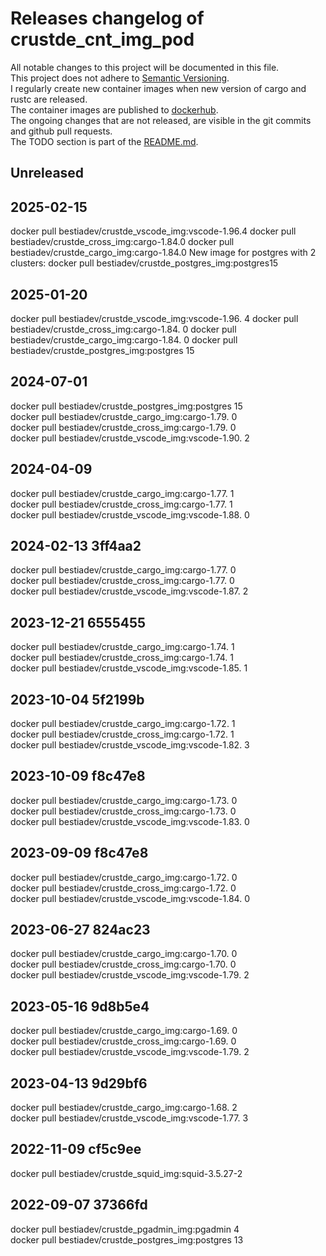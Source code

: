 # Releases changelog of crustde_cnt_img_pod

All notable changes to this project will be documented in this file.  
This project does not adhere to [Semantic Versioning](https://semver.org/spec/v2.0.0.html).  
I regularly create new container images when new version of cargo and rustc are released.  
The container images are published to [dockerhub](https://hub.docker.com/).  
The ongoing changes that are not released, are visible in the git commits and github pull requests.  
The TODO section is part of the [README.md](https://github.com/CRUSTDE-ContainerizedRustDevEnv/crustde_cnt_img_pod).  

## Unreleased

## 2025-02-15

docker pull bestiadev/crustde_vscode_img:vscode-1.96.4
docker pull bestiadev/crustde_cross_img:cargo-1.84.0
docker pull bestiadev/crustde_cargo_img:cargo-1.84.0
New image for postgres with 2 clusters:
docker pull bestiadev/crustde_postgres_img:postgres15

## 2025-01-20

docker pull bestiadev/crustde_vscode_img:vscode-1.96. 4
docker pull bestiadev/crustde_cross_img:cargo-1.84. 0
docker pull bestiadev/crustde_cargo_img:cargo-1.84. 0
docker pull bestiadev/crustde_postgres_img:postgres 15

## 2024-07-01

docker pull bestiadev/crustde_postgres_img:postgres 15  
docker pull bestiadev/crustde_cargo_img:cargo-1.79. 0  
docker pull bestiadev/crustde_cross_img:cargo-1.79. 0  
docker pull bestiadev/crustde_vscode_img:vscode-1.90. 2  

## 2024-04-09

docker pull bestiadev/crustde_cargo_img:cargo-1.77. 1  
docker pull bestiadev/crustde_cross_img:cargo-1.77. 1  
docker pull bestiadev/crustde_vscode_img:vscode-1.88. 0  

## 2024-02-13 3ff4aa2

docker pull bestiadev/crustde_cargo_img:cargo-1.77. 0  
docker pull bestiadev/crustde_cross_img:cargo-1.77. 0  
docker pull bestiadev/crustde_vscode_img:vscode-1.87. 2  

## 2023-12-21 6555455

docker pull bestiadev/crustde_cargo_img:cargo-1.74. 1  
docker pull bestiadev/crustde_cross_img:cargo-1.74. 1  
docker pull bestiadev/crustde_vscode_img:vscode-1.85. 1  

## 2023-10-04 5f2199b

docker pull bestiadev/crustde_cargo_img:cargo-1.72. 1  
docker pull bestiadev/crustde_cross_img:cargo-1.72. 1  
docker pull bestiadev/crustde_vscode_img:vscode-1.82. 3  

## 2023-10-09 f8c47e8

docker pull bestiadev/crustde_cargo_img:cargo-1.73. 0  
docker pull bestiadev/crustde_cross_img:cargo-1.73. 0  
docker pull bestiadev/crustde_vscode_img:vscode-1.83. 0  

## 2023-09-09 f8c47e8

docker pull bestiadev/crustde_cargo_img:cargo-1.72. 0  
docker pull bestiadev/crustde_cross_img:cargo-1.72. 0  
docker pull bestiadev/crustde_vscode_img:vscode-1.84. 0  

## 2023-06-27 824ac23

docker pull bestiadev/crustde_cargo_img:cargo-1.70. 0  
docker pull bestiadev/crustde_cross_img:cargo-1.70. 0  
docker pull bestiadev/crustde_vscode_img:vscode-1.79. 2  

## 2023-05-16 9d8b5e4

docker pull bestiadev/crustde_cargo_img:cargo-1.69. 0  
docker pull bestiadev/crustde_cross_img:cargo-1.69. 0  
docker pull bestiadev/crustde_vscode_img:vscode-1.79. 2  

## 2023-04-13 9d29bf6

docker pull bestiadev/crustde_cargo_img:cargo-1.68. 2  
docker pull bestiadev/crustde_vscode_img:vscode-1.77. 3  

## 2022-11-09 cf5c9ee

docker pull bestiadev/crustde_squid_img:squid-3.5.27-2  

## 2022-09-07 37366fd

docker pull bestiadev/crustde_pgadmin_img:pgadmin 4  
docker pull bestiadev/crustde_postgres_img:postgres 13  
